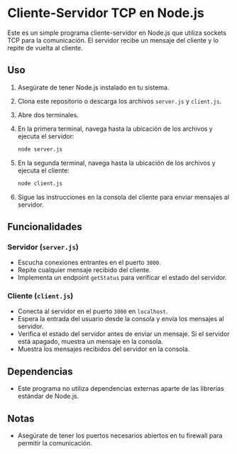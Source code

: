 # Cliente-Servidor TCP en Node.js

Este es un simple programa cliente-servidor en Node.js que utiliza sockets TCP para la comunicación. El servidor recibe un mensaje del cliente y lo repite de vuelta al cliente.

## Uso

1. Asegúrate de tener Node.js instalado en tu sistema.
2. Clona este repositorio o descarga los archivos `server.js` y `client.js`.
3. Abre dos terminales.
4. En la primera terminal, navega hasta la ubicación de los archivos y ejecuta el servidor:

    ```bash
    node server.js
    ```

5. En la segunda terminal, navega hasta la ubicación de los archivos y ejecuta el cliente:

    ```bash
    node client.js
    ```

6. Sigue las instrucciones en la consola del cliente para enviar mensajes al servidor.

## Funcionalidades

### Servidor (`server.js`)

- Escucha conexiones entrantes en el puerto `3000`.
- Repite cualquier mensaje recibido del cliente.
- Implementa un endpoint `getStatus` para verificar el estado del servidor.

### Cliente (`client.js`)

- Conecta al servidor en el puerto `3000` en `localhost`.
- Espera la entrada del usuario desde la consola y envía los mensajes al servidor.
- Verifica el estado del servidor antes de enviar un mensaje. Si el servidor está apagado, muestra un mensaje en la consola.
- Muestra los mensajes recibidos del servidor en la consola.

## Dependencias

- Este programa no utiliza dependencias externas aparte de las librerías estándar de Node.js.

## Notas

- Asegúrate de tener los puertos necesarios abiertos en tu firewall para permitir la comunicación.
